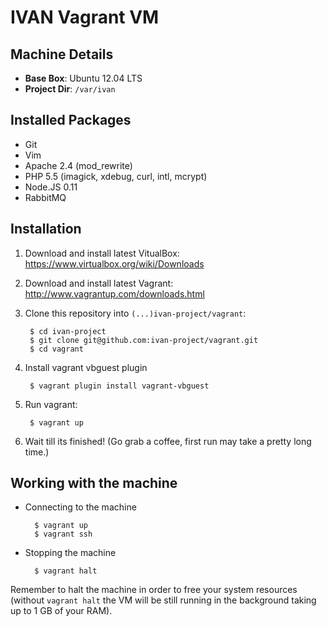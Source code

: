 IVAN Vagrant VM
===============

Machine Details
---------------

* **Base Box**: Ubuntu 12.04 LTS
* **Project Dir**: `/var/ivan`

Installed Packages
------------------

* Git
* Vim
* Apache 2.4 (mod_rewrite)
* PHP 5.5 (imagick, xdebug, curl, intl, mcrypt)
* Node.JS 0.11
* RabbitMQ

Installation
------------

1. Download and install latest VitualBox: <https://www.virtualbox.org/wiki/Downloads>
2. Download and install latest Vagrant: <http://www.vagrantup.com/downloads.html>
3. Clone this repository into `(...)ivan-project/vagrant`:

        $ cd ivan-project
        $ git clone git@github.com:ivan-project/vagrant.git
        $ cd vagrant

4. Install vagrant vbguest plugin

        $ vagrant plugin install vagrant-vbguest

5. Run vagrant:

        $ vagrant up

6. Wait till its finished! (Go grab a coffee, first run may take a pretty long time.)

Working with the machine
------------------------

* Connecting to the machine

        $ vagrant up
        $ vagrant ssh

* Stopping the machine

        $ vagrant halt

Remember to halt the machine in order to free your system resources (without `vagrant halt` the VM will be still running in the background taking up to 1 GB of your RAM).
